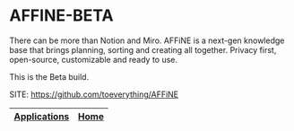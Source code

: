 # AFFINE-BETA

 There can be more than Notion and Miro. AFFiNE is a next-gen knowledge  base that brings planning, sorting and creating all together. Privacy first, open-source, customizable and ready to use.
 
 This is the Beta build.

 SITE: https://github.com/toeverything/AFFiNE

 | [Applications](https://portable-linux-apps.github.io/apps.html) | [Home](https://portable-linux-apps.github.io)
 | --- | --- |
